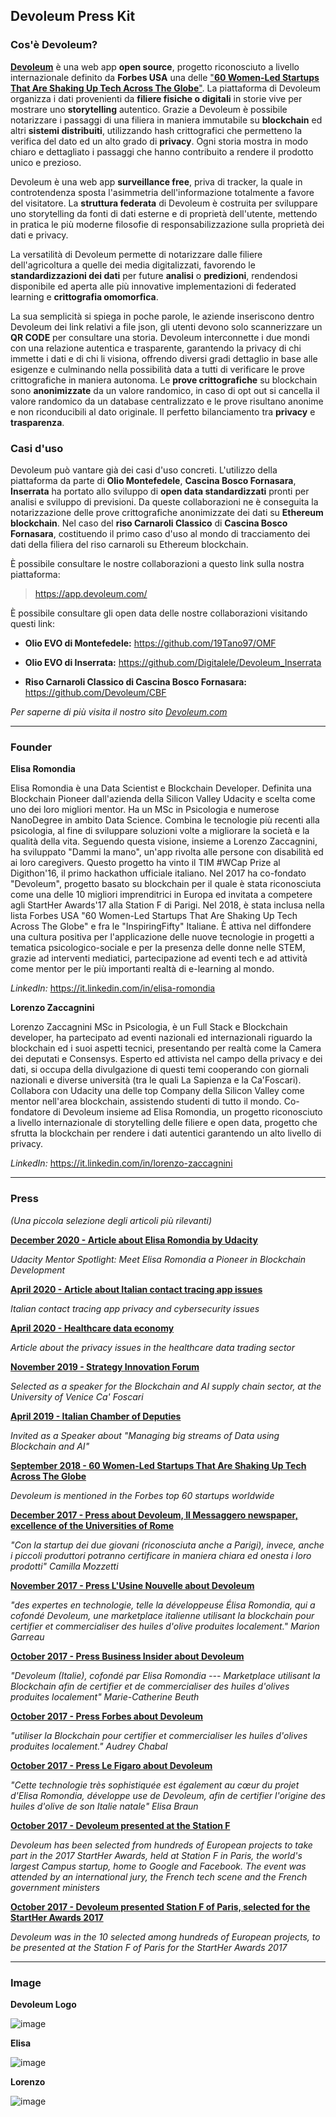 ## Devoleum Press Kit

### Cos'è Devoleum?
[**Devoleum**](https://www.devoleum.com/) è una web app **open source**, progetto riconosciuto a livello internazionale definito da **Forbes USA** una delle ["**60 Women-Led Startups That Are Shaking Up Tech Across The Globe**"](https://www.forbes.com/sites/allysonkapin/2018/09/19/60-women-led-startups-who-are-shaking-up-tech-across-the-globe/). La piattaforma di Devoleum organizza i dati provenienti da **filiere fisiche o digitali** in storie vive per mostrare uno **storytelling** autentico. Grazie a Devoleum è possibile notarizzare i passaggi di una filiera in maniera immutabile su **blockchain** ed altri **sistemi distribuiti**, utilizzando hash crittografici che permetteno la verifica del dato ed un alto grado di **privacy**. Ogni storia mostra in modo chiaro e dettagliato i passaggi che hanno contribuito a rendere il prodotto unico e prezioso.

Devoleum è una web app **surveillance free**, priva di tracker, la quale in controtendenza sposta l'asimmetria dell'informazione totalmente a favore del visitatore. La **struttura federata** di Devoleum è costruita per sviluppare uno storytelling da fonti di dati esterne e di proprietà dell'utente, mettendo in pratica le più moderne filosofie di responsabilizzazione sulla proprietà dei dati e privacy.

La versatilità di Devoleum permette di notarizzare dalle filiere dell'agricoltura a quelle dei media digitalizzati, favorendo le **standardizzazioni dei dati** per future **analisi** o **predizioni**, rendendosi disponibile ed aperta alle più innovative implementazioni di federated learning e **crittografia omomorfica**.

La sua semplicità si spiega in poche parole, le aziende inseriscono dentro Devoleum dei link relativi a file json, gli utenti devono solo scannerizzare un **QR CODE** per consultare una storia. Devoleum interconnette i due mondi con una relazione autentica e trasparente, garantendo la privacy di chi immette i dati e di chi li visiona, offrendo diversi gradi dettaglio in base alle esigenze e culminando nella possibilità data a tutti di verificare le prove crittografiche in maniera autonoma. Le **prove crittografiche** su blockchain sono **anonimizzate** da un valore randomico, in caso di opt out si cancella il valore randomico da un database centralizzato e le prove risultano anonime e non riconducibili al dato originale. Il perfetto bilanciamento tra **privacy** e **trasparenza**.

### Casi d'uso

Devoleum può vantare già dei casi d'uso concreti. L'utilizzo della piattaforma da parte di **Olio Montefedele**, **Cascina Bosco Fornasara**, **Inserrata** ha portato allo sviluppo di **open data standardizzati** pronti per analisi e sviluppo di previsioni. Da queste collaborazioni ne è conseguita la notarizzazione delle prove crittografiche anonimizzate dei dati su **Ethereum blockchain**. Nel caso del **riso Carnaroli Classico** di **Cascina Bosco Fornasara**, costituendo il primo caso d'uso al mondo di tracciamento dei dati della filiera del riso carnaroli su Ethereum blockchain.

È possibile consultare le nostre collaborazioni a questo link sulla nostra piattaforma:

> <https://app.devoleum.com/>

È possibile consultare gli open data delle nostre collaborazioni visitando questi link:

* **Olio EVO di Montefedele:** <https://github.com/19Tano97/OMF>

* **Olio EVO di Inserrata:** <https://github.com/Digitalele/Devoleum_Inserrata>

* **Riso Carnaroli Classico di Cascina Bosco Fornasara:** <https://github.com/Devoleum/CBF>

*Per saperne di più visita il nostro sito [Devoleum.com](http://devoleum.com)*

* * * * *

### Founder

**Elisa Romondia**

Elisa Romondia è una Data Scientist e Blockchain Developer. Definita una Blockchain Pioneer dall'azienda della Silicon Valley Udacity e scelta come uno dei loro migliori mentor. Ha un MSc in Psicologia e numerose NanoDegree in ambito Data Science. Combina le tecnologie più recenti alla psicologia, al fine di sviluppare soluzioni volte a migliorare la società e la qualità della vita. Seguendo questa visione, insieme a Lorenzo Zaccagnini, ha sviluppato "Dammi la mano", un'app rivolta alle persone con disabilità ed ai loro caregivers. Questo progetto ha vinto il TIM #WCap Prize al Digithon'16, il primo hackathon ufficiale italiano. Nel 2017 ha co-fondato "Devoleum", progetto basato su blockchain per il quale è stata riconosciuta come una delle 10 migliori imprenditrici in Europa ed invitata a competere agli StartHer Awards'17 alla Station F di Parigi. Nel 2018, è stata inclusa nella lista Forbes USA "60 Women-Led Startups That Are Shaking Up Tech Across The Globe" e fra le "InspiringFifty" Italiane. È attiva nel diffondere una cultura positiva per l'applicazione delle nuove tecnologie in progetti a tematica psicologico-sociale e per la presenza delle donne nelle STEM, grazie ad interventi mediatici, partecipazione ad eventi tech e ad attività come mentor per le più importanti realtà di e-learning al mondo.

*LinkedIn:* <https://it.linkedin.com/in/elisa-romondia> 

**Lorenzo Zaccagnini**

Lorenzo Zaccagnini MSc in Psicologia, è un Full Stack e Blockchain developer, ha partecipato ad eventi nazionali ed internazionali riguardo la blockchain ed i suoi aspetti tecnici, presentando per realtà come la Camera dei deputati e Consensys. Esperto ed attivista nel campo della privacy e dei dati, si occupa della divulgazione di questi temi cooperando con giornali nazionali e diverse università (tra le quali La Sapienza e la Ca'Foscari). Collabora con Udacity una delle top Company della Silicon Valley come mentor nell'area blockchain, assistendo studenti di tutto il mondo. Co-fondatore di Devoleum insieme ad Elisa Romondia, un progetto riconosciuto a livello internazionale di storytelling delle filiere e open data, progetto che sfrutta la blockchain per rendere i dati autentici garantendo un alto livello di privacy.

*LinkedIn:* <https://it.linkedin.com/in/lorenzo-zaccagnini>

* * * * *
### Press 
*(Una piccola selezione degli articoli più rilevanti)*

[**December 2020 - Article about Elisa Romondia by Udacity**](https://blog.udacity.com/2020/12/mentor-spotlight-elisa-romondia.html)

[](https://blog.udacity.com/2020/12/mentor-spotlight-elisa-romondia.html)*Udacity Mentor Spotlight: Meet Elisa Romondia a Pioneer in Blockchain Development*[](https://blog.udacity.com/2020/12/mentor-spotlight-elisa-romondia.html)

[**April 2020 - Article about Italian contact tracing app issues**\
](https://www.ilfattoquotidiano.it/in-edicola/articoli/2020/04/23/ombre-e-problemi-della-app-con-cui-vogliono-tracciarci/5779330/)

*Italian contact tracing app privacy and cybersecurity issues*

[**April 2020 - Healthcare data economy**](https://valori.it/emergenza-sanitaria-apre-data-economy/)

*Article about the privacy issues in the healthcare data trading sector*

[**November 2019 - Strategy Innovation Forum**](https://www.unive.it/pag/34335/)

*Selected as a speaker for the Blockchain and AI supply chain sector, at the University of Venice Ca' Foscari*

[**April 2019 - Italian Chamber of Deputies**](https://www.youtube.com/watch?v=xOobvSzjPxE)

*Invited as a Speaker about "Managing big streams of Data using Blockchain and AI"*

[**September 2018 - 60 Women-Led Startups That Are Shaking Up Tech Across The Globe**\
](https://www.forbes.com/sites/allysonkapin/2018/09/19/60-women-led-startups-who-are-shaking-up-tech-across-the-globe/)

*Devoleum is mentioned in the Forbes top 60 startups worldwide*

[**December 2017 - Press about Devoleum, Il Messaggero newspaper, excellence of the Universities of Rome**\
](http://www.ilmessaggero.it/roma/cronaca/roma_laureati_con_il_pollice_verde_start_up_e_robot_per_i_campi_con_l_universita_il_lavoro_e_bio-3454639.html)

*"Con la startup dei due giovani (riconosciuta anche a Parigi), invece, anche i piccoli produttori potranno certificare in maniera chiara ed onesta i loro prodotti" Camilla Mozzetti*

[**November 2017 - Press L'Usine Nouvelle about Devoleum**](https://www.usinenouvelle.com/article/les-reseaux-se-mobilisent-pour-promouvoir-les-femmes-dans-le-numerique-pour-quel-resultat.N619018)

*"des expertes en technologie, telle la développeuse Élisa Romondia, qui a cofondé Devoleum, une marketplace italienne utilisant la blockchain pour certifier et commercialiser des huiles d'olive produites localement." Marion Garreau*

[**October 2017 - Press Business Insider about Devoleum**](http://www.businessinsider.fr/startups-finalistes-starther-awards-2017?lipi=urn%253Ali%253Apage%253Ad_flagship3_profile_view_base_treasury%253Bm4k7Ost8QOCNu7D5y4SfXQ%253D%253D)

*"Devoleum (Italie), cofondé par Elisa Romondia --- Marketplace utilisant la Blockchain afin de certifier et de commercialiser des huiles d'olives produites localement" Marie-Catherine Beuth*

[**October 2017 - Press Forbes about Devoleum**](https://www.forbes.fr/femmes-at-forbes/starther-awards-la-start-up-medtech-novagray-remporte-le-concours/?lipi=urn%253Ali%253Apage%253Ad_flagship3_profile_view_base_treasury%253BrIEP4cANTgWZ0zZMyCAGdw%253D%253D)

*"utiliser la Blockchain pour certifier et commercialiser les huiles d'olives produites localement." Audrey Chabal*

[**October 2017 - Press Le Figaro about Devoleum**\
](http://www.lefigaro.fr/secteur/high-tech/start-up/2017/10/20/32004-20171020ARTFIG00341-qui-est-derriere-novagray-la-start-up-recompensee-par-le-prix-starther.php?lipi=urn%253Ali%253Apage%253Ad_flagship3_profile_view_base_treasury%253BfzIB4H%252F1Q9aw6lrtcA7p7Q%253D%253D)

*"Cette technologie très sophistiquée est également au cœur du projet d'Elisa Romondia, développe use de Devoleum, afin de certifier l'origine des huiles d'olive de son Italie natale" Elisa Braun*

[**October 2017 - Devoleum presented at the Station F**](https://www.youtube.com/watch?v=XCjEvEGdjL0)

*Devoleum has been selected from hundreds of European projects to take part in the 2017 StartHer Awards, held at Station F in Paris, the world's largest Campus startup, home to Google and Facebook. The event was attended by an international jury, the French tech scene and the French government ministers*

[**October 2017 - Devoleum presented Station F of Paris, selected for the StartHer Awards 2017**](https://www.facebook.com/MeetStartHer/videos/vb.303376065588/10155599438350589/?type=2&amp;theater)

*Devoleum was in the 10 selected among hundreds of European projects, to be presented at the Station F of Paris for the StartHer Awards 2017*

* * * * *

### Image

**Devoleum Logo**

![image](https://github.com/Devoleum/devoleum-meta/blob/main/imgs/DevoleumLogo.png)

**Elisa**

![image](https://github.com/Devoleum/devoleum-meta/blob/main/imgs/elisaromondia-default.png)

**Lorenzo**

![image](https://github.com/Devoleum/devoleum-meta/blob/main/imgs/lorenzozaccagnini-default.png)
